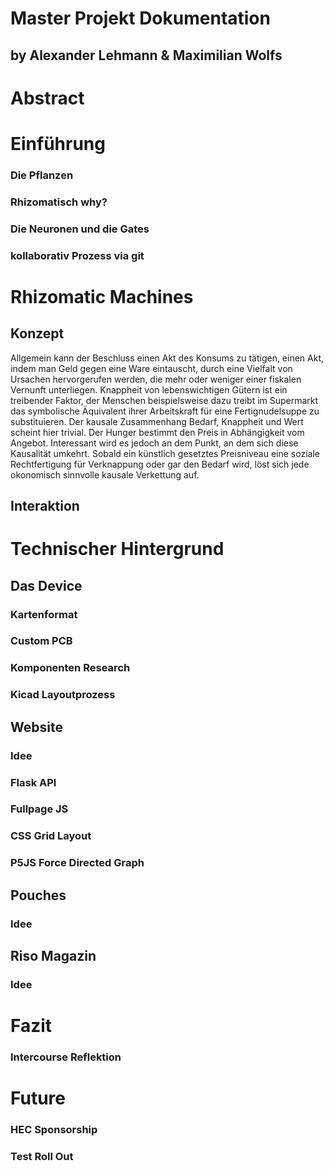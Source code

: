 # Master Projekt Dokumentation

## by Alexander Lehmann & Maximilian Wolfs

# Abstract


# Einführung

### Die Pflanzen
### Rhizomatisch why?
### Die Neuronen und die Gates
### kollaborativ Prozess via git

# Rhizomatic Machines

## Konzept

Allgemein kann der Beschluss einen Akt des Konsums zu tätigen, einen Akt, indem man Geld gegen eine Ware eintauscht, durch eine Vielfalt von Ursachen hervorgerufen werden, die mehr oder weniger einer fiskalen Vernunft unterliegen. Knappheit von lebenswichtigen Gütern ist ein treibender Faktor, der Menschen beispielsweise dazu treibt im Supermarkt das symbolische Äquivalent ihrer Arbeitskraft für eine Fertignudelsuppe zu substituieren. Der kausale Zusammenhang Bedarf, Knappheit und Wert scheint hier trivial. Der Hunger bestimmt den Preis in Abhängigkeit vom Angebot. Interessant wird es jedoch an dem Punkt, an dem sich diese Kausalität umkehrt. Sobald ein künstlich gesetztes Preisniveau eine soziale Rechtfertigung für Verknappung oder gar den Bedarf wird, löst sich jede okonomisch sinnvolle kausale Verkettung auf. 

## Interaktion

# Technischer Hintergrund

## Das Device

### Kartenformat
### Custom PCB
### Komponenten Research
### Kicad Layoutprozess

## Website

### Idee
### Flask API
### Fullpage JS
### CSS Grid Layout
### P5JS Force Directed Graph

## Pouches

### Idee

## Riso Magazin

### Idee

# Fazit

### Intercourse Reflektion

# Future

### HEC Sponsorship
### Test Roll Out
